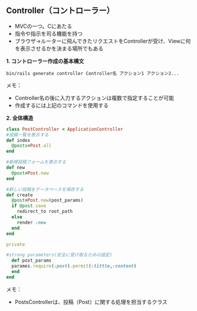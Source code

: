 ## Controller（コントローラー）
- MVCの一つ。Cにあたる
- 指令や指示を司る機能を持つ
- ブラウザ→ルーターに飛んできたリクエストをControllerが受け、Viewに何を表示させるかを決まる場所でもある

**1. コントローラー作成の基本構文**
```bush
bin/rails generate controller Controller名 アクション1 アクション2...
```
メモ：
- Controller名の後に入力するアクションは複数で指定することが可能
- 作成するには上記のコマンドを使用する

**2. 全体構造**
```ruby
class PostController < ApplicationController
#投稿一覧を表示する
def index
  @posts=Post.all
end

#新規投稿フォームを表示する
def new
  @post=Post.new
end

#新しい投稿をデータベースを保存する
def create
  @post=Post.new(post_params)
  if @post.save
    redirect_to root_path
  else
    render :new
  end
end

private

#strong parameters(安全に受け取るための設定)
  def post_params
  parames.require(:post).permit(:tittle,:content)
  end
end
```
メモ：
- PostsControllerは、投稿（Post）に関する処理を担当するクラス